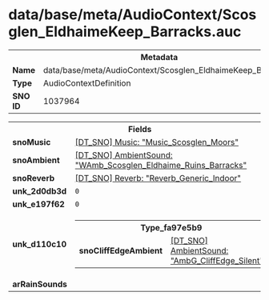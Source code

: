 <h1>data/base/meta/AudioContext/Scosglen_EldhaimeKeep_Barracks.auc</h1><table><tr><th colspan="100%">Metadata</th></tr><tr><td><b>Name</b></td><td>data/base/meta/AudioContext/Scosglen_EldhaimeKeep_Barracks.auc</td></tr><tr><td><b>Type</b></td><td>AudioContextDefinition</td></tr><tr><td><b>SNO ID</b></td><td>1037964</td></tr></table>

<table><tr><th colspan="100%">Fields</th></tr><tr><td><b>snoMusic</b></td><td><a href="..\Music\Music_Scosglen_Moors.mus.md">[DT_SNO] Music: "Music_Scosglen_Moors"</a></td></tr><tr><td><b>snoAmbient</b></td><td><a href="..\AmbientSound\WAmb_Scosglen_Eldhaime_Ruins_Barracks.ams.md">[DT_SNO] AmbientSound: "WAmb_Scosglen_Eldhaime_Ruins_Barracks"</a></td></tr><tr><td><b>snoReverb</b></td><td><a href="..\Reverb\Reverb_Generic_Indoor.rev.md">[DT_SNO] Reverb: "Reverb_Generic_Indoor"</a></td></tr><tr><td><b>unk_2d0db3d</b></td><td><code>0</code></td></tr><tr><td><b>unk_e197f62</b></td><td><code>0</code></td></tr><tr><td><b>unk_d110c10</b></td><td><table><tr><th colspan="100%">Type_fa97e5b9</th></tr><tr><td><b>snoCliffEdgeAmbient</b></td><td><a href="..\AmbientSound\AmbG_CliffEdge_Silent.ams.md">[DT_SNO] AmbientSound: "AmbG_CliffEdge_Silent"</a></td></tr></table>

</td></tr><tr><td><b>arRainSounds</b></td><td></td></tr></table>

